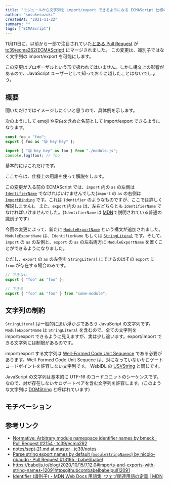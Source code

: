 ```yaml
---
title: "モジュールから文字列を import/export できるようになる ECMAScript 仕様の修正"
author: "sosukesuzuki"
createdAt: "2021-11-22"
summary: ""
tags: ["ECMAScript"]
---
```


11月11日に、以前から一部で注目されていた[とある Pull Request](https://github.com/tc39/ecma262/pull/2154) が [tc39/ecma262(ECMAScript)](https://github.com/tc39/ecma262) にマージされました。
この変更は、識別子ではなく文字列の import/export を可能にします。

この変更はプロポーザルという形で扱われてはいません。しかし構文上の影響があるので、JavaScript ユーザーとして知っておくに越したことはないでしょう。

## 概要

聞いただけではイメージしにくいと思うので、具体例を示します。

次のようにして emoji や空白を含めた名前として import/export できるようになります。

```js
const foo = "foo";
export { foo as "😃 hey hey" };
```

```js
import { "😃 hey hey" as foo } from "./module.js";
console.log(foo); // foo
```

基本的にはこれだけです。

ここからは、仕様上の用語を使って解説をします。

この変更が入る前の ECMAScript では、`import` 内の `as` の左側は [`IdentifierName`](https://tc39.es/ecma262/#prod-IdentifierName) でなければいけませんでした(`import` の `as` の右側は [`ImportBinding`](https://tc39.es/ecma262/#prod-ImportedBinding) です。これは `Identifier` のようなものですが、ここでは詳しく解説しません)。
また、`export` 内の `as` は、左右どちらとも `IdentifierName` でなければいけませんでした。(`IdentifierName` は [MDN](https://developer.mozilla.org/ja/docs/Glossary/Identifier)で説明されている普通の識別子です)

今回の変更によって、新たに [`ModuleExportName`](https://tc39.es/ecma262/#prod-ModuleExportName) という構文が追加されました。`ModuleExportName` は、`IdentifierName` もしくは [`StringLiteral`](https://tc39.es/ecma262/#prod-StringLiteral) です。そして、`import` の `as` の左側と、`export` の `as` の左右両方に `ModuleExportName` を置くことができるようになりました。

ただし、`export` の `as` の左側を `StringLiteral` にできるのはその `export` に `from` が存在する場合のみです。

```js
// できない
export { "foo" as "foo" };
```

```js
// できる
export { "foo" as "foo" } from "some-module";
```

## 文字列の制約

`StringLiteral` は一般的に思い浮かぶであろう JavaScript の文字列です。`ModuleExportName` は `StringLiteral` を含むので、全ての文字列を import/export できるように見えますが、実は少し違います。export/import できる文字列には制限があるのです。

import/export する文字列は [Well-Formed Code Unit Sequence](http://www.unicode.org/glossary/#well_formed_code_unit_sequence) である必要があります。Well-Formed Code Unit Sequece は、対になっていないサロゲートコードポイントを許容しない文字列です。
WebIDL の [USVString](https://developer.mozilla.org/ja/docs/Web/API/USVString) と同じです。

JavaScript の文字列は基本的に UTF-16 のコードユニットのシーケンスです。なので、対が存在しないサロゲートペアを含む文字列を許容します。(このような文字列は [DOMString]() と呼ばれています)

## モチベーション

## 参考リンク

- [Normative: Arbitrary module namespace identifier names by bmeck · Pull Request #2154 · tc39/ecma262](https://github.com/tc39/ecma262/pull/2154)
- [notes/sept-21.md at master · tc39/notes](https://github.com/tc39/notes/blob/master/meetings/2020-09/sept-21.md#arbitrary-strings-as-exportimport-names)
- [Parse string export names by default (`moduleStringNames`) by nicolo-ribaudo · Pull Request #13195 · babel/babel](https://github.com/babel/babel/pull/13195)
- https://babeljs.io/blog/2020/10/15/7.12.0#imports-and-exports-with-string-names-12091httpsgithubcombabelbabelpull12091
- [Identifier (識別子) - MDN Web Docs 用語集: ウェブ関連用語の定義 | MDN](https://developer.mozilla.org/ja/docs/Glossary/Identifier)
